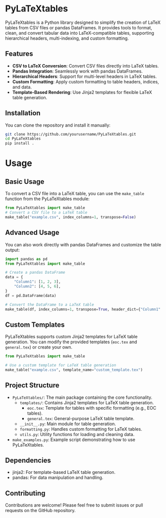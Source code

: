 # PyLaTeXtables

PyLaTeXtables is a Python library designed to simplify the creation of LaTeX tables from CSV files or pandas DataFrames.
It provides tools to format, clean, and convert tabular data into LaTeX-compatible tables, supporting hierarchical headers, multi-indexing, and custom formatting.

## Features

- **CSV to LaTeX Conversion**: Convert CSV files directly into LaTeX tables.
- **Pandas Integration**: Seamlessly work with pandas DataFrames.
- **Hierarchical Headers**: Support for multi-level headers in LaTeX tables.
- **Custom Formatting**: Apply custom formatting to table headers, indices, and data.
- **Template-Based Rendering**: Use Jinja2 templates for flexible LaTeX table generation.

## Installation

You can clone the repository and install it manually:

```bash
git clone https://github.com/yourusername/PyLaTeXtables.git
cd PyLaTeXtables
pip install .
```

# Usage

## Basic Usage

To convert a CSV file into a LaTeX table, you can use the `make_table` function from the PyLaTeXtables module:

```python
from PyLaTeXtables import make_table
# Convert a CSV file to a LaTeX table
make_table("example.csv", index_columns=1, transpose=False)
```

## Advanced Usage

You can also work directly with pandas DataFrames and customize the table output:

```python
import pandas as pd
from PyLaTeXtables import make_table

# Create a pandas DataFrame
data = {
    "Column1": [1, 2, 3],
    "Column2": [4, 5, 6],
}
df = pd.DataFrame(data)

# Convert the DataFrame to a LaTeX table
make_table(df, index_columns=1, transpose=True, header_dict={"Column1": "Header 1", "Column2": "Header 2"})
```

## Custom Templates

PyLaTeXtables supports custom Jinja2 templates for LaTeX table generation.
You can modify the provided templates (`eoc.tex` and `general.tex`) or create your own.

```python
from PyLaTeXtables import make_table

# Use a custom template for LaTeX table generation
make_table("example.csv", template_name="custom_template.tex")
```

## Project Structure

- `PyLaTeXtables/`: The main package containing the core functionality.
  - `templates/`: Contains Jinja2 templates for LaTeX table generation.
    - `eoc.tex`: Template for tables with specific formatting (e.g., EOC tables).
    - `general.tex`: General-purpose LaTeX table template.
  - `__init__.py`: Main module for table generation.
  - `formatting.py`: Handles custom formatting for LaTeX tables.
  - `utils.py`: Utility functions for loading and cleaning data.
- `make_examples.py`: Example script demonstrating how to use PyLaTeXtables.

## Dependencies

- jinja2: For template-based LaTeX table generation.
- pandas: For data manipulation and handling.

## Contributing

Contributions are welcome! Please feel free to submit issues or pull requests on the GitHub repository.
